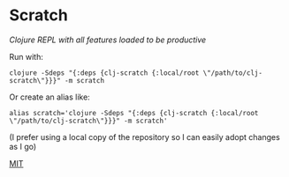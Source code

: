 # Scratch

*Clojure REPL with all features loaded to be productive*

Run with:

```
clojure -Sdeps "{:deps {clj-scratch {:local/root \"/path/to/clj-scratch\"}}}" -m scratch
```

Or create an alias like:

```
alias scratch='clojure -Sdeps "{:deps {clj-scratch {:local/root \"/path/to/clj-scratch\"}}}" -m scratch'
```

(I prefer using a local copy of the repository so I can easily adopt changes as I go)


[MIT](https://github.com/jorinvo/clj-scratch/blob/master/LICENSE)

